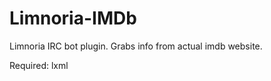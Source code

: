 Limnoria-IMDb
============

Limnoria IRC bot plugin. Grabs info from actual imdb website.


Required:
lxml

